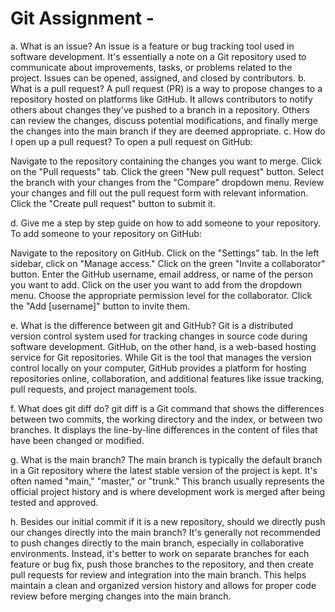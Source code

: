 # Git Assignment - <yingliamanda>
a. What is an issue?
   An issue is a feature or bug tracking tool used in software development. It's essentially a note on a Git repository used to communicate about improvements, tasks, or problems related to the project. Issues can be opened, assigned, and closed by contributors.
b. What is a pull request?
   A pull request (PR) is a way to propose changes to a repository hosted on platforms like GitHub. It allows contributors to notify others about changes they've pushed to a branch in a repository. Others can review the changes, discuss potential modifications, and finally merge the changes into the main branch if they are deemed appropriate.
c. How do I open up a pull request?
   To open a pull request on GitHub:

   Navigate to the repository containing the changes you want to merge.
   Click on the "Pull requests" tab.
   Click the green "New pull request" button.
   Select the branch with your changes from the "Compare" dropdown menu.
   Review your changes and fill out the pull request form with relevant information.
   Click the "Create pull request" button to submit it.

d. Give me a step by step guide on how to add someone to your repository.
   To add someone to your repository on GitHub:

   Navigate to the repository on GitHub.
   Click on the "Settings" tab.
   In the left sidebar, click on "Manage access."
   Click on the green "Invite a collaborator" button.
   Enter the GitHub username, email address, or name of the person you want to add.
   Click on the user you want to add from the dropdown menu.
   Choose the appropriate permission level for the collaborator.
   Click the "Add [username]" button to invite them.

e. What is the difference between git and GitHub?
   Git is a distributed version control system used for tracking changes in source code during software development. GitHub, on the other hand, is a web-based hosting service for Git repositories. While Git is the tool that manages the version control locally on your computer, GitHub provides a platform for hosting repositories online, collaboration, and additional features like issue tracking, pull requests, and project management tools.

f. What does git diff do?
   git diff is a Git command that shows the differences between two commits, the working directory and the index, or between two branches. It displays the line-by-line differences in the content of files that have been changed or modified.

g. What is the main branch?
   The main branch is typically the default branch in a Git repository where the latest stable version of the project is kept. It's often named "main," "master," or "trunk." This branch usually represents the official project history and is where development work is merged after being tested and approved.

h. Besides our initial commit if it is a new repository, should we directly push our changes directly into the main branch?
   It's generally not recommended to push changes directly to the main branch, especially in collaborative environments. Instead, it's better to work on separate branches for each feature or bug fix, push those branches to the repository, and then create pull requests for review and integration into the main branch. This helps maintain a clean and organized version history and allows for proper code review before merging changes into the main branch.
   